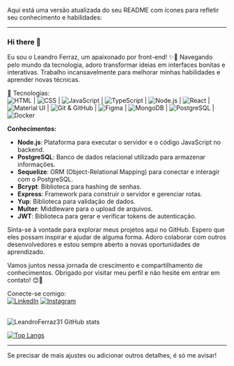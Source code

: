 Aqui está uma versão atualizada do seu README com ícones para refletir seu conhecimento e habilidades:

---

### Hi there 👋

Eu sou o Leandro Ferraz, um apaixonado por front-end! ✨🚀 Navegando pelo mundo da tecnologia, adoro transformar ideias em interfaces bonitas e interativas. Trabalho incansavelmente para melhorar minhas habilidades e aprender novas técnicas.

🚀 Tecnologias:
<br>
<span title="HTML"><img src="https://img.icons8.com/color/48/000000/html-5.png" alt="HTML"></span> | 
<span title="CSS"><img src="https://img.icons8.com/color/48/000000/css3.png" alt="CSS"></span> | 
<span title="JavaScript"><img src="https://img.icons8.com/color/48/000000/javascript.png" alt="JavaScript"></span> | 
<span title="TypeScript"><img src="https://img.icons8.com/color/48/000000/typescript.png" alt="TypeScript"></span> | 
<span title="Node.js"><img src="https://img.icons8.com/color/48/000000/nodejs.png" alt="Node.js"></span> | 
<span title="React"><img src="https://img.icons8.com/color/48/000000/react-native.png" alt="React"></span> | 
<span title="Material UI"><img src="https://img.icons8.com/color/48/000000/material-ui.png" alt="Material UI"></span> | 
<span title="Git & GitHub"><img src="https://img.icons8.com/color/48/000000/git.png" alt="Git & GitHub"></span> | 
<span title="Figma"><img src="https://img.icons8.com/color/48/000000/figma.png" alt="Figma"></span> | 
<span title="MongoDB"><img src="https://img.icons8.com/color/48/000000/mongodb.png" alt="MongoDB"></span> | 
<span title="PostgreSQL"><img src="https://img.icons8.com/color/48/000000/postgreesql.png" alt="PostgreSQL"></span> | 
<span title="Docker"><img src="https://img.icons8.com/color/48/000000/docker.png" alt="Docker"></span>
<br>

**Conhecimentos:**
- **Node.js**: Plataforma para executar o servidor e o código JavaScript no backend.
- **PostgreSQL**: Banco de dados relacional utilizado para armazenar informações.
- **Sequelize**: ORM (Object-Relational Mapping) para conectar e interagir com o PostgreSQL.
- **Bcrypt**: Biblioteca para hashing de senhas.
- **Express**: Framework para construir o servidor e gerenciar rotas.
- **Yup**: Biblioteca para validação de dados.
- **Multer**: Middleware para o upload de arquivos.
- **JWT**: Biblioteca para gerar e verificar tokens de autenticação.

Sinta-se à vontade para explorar meus projetos aqui no GitHub. Espero que eles possam inspirar e ajudar de alguma forma. Adoro colaborar com outros desenvolvedores e estou sempre aberto a novas oportunidades de aprendizado.

Vamos juntos nessa jornada de crescimento e compartilhamento de conhecimentos. Obrigado por visitar meu perfil e não hesite em entrar em contato! 😊👋

Conecte-se comigo:
<br>
[![LinkedIn](https://img.icons8.com/color/48/000000/linkedin.png)](https://www.linkedin.com/in/leandro-fz)
[![Instagram](https://img.icons8.com/color/48/000000/instagram-new.png)](https://www.instagram.com/leandroferraz.of)
<br>
<br>

![LeandroFerraz31 GitHub stats](https://github-readme-stats.vercel.app/api?username=LeandroFerraz31&show_icons=true&theme=transparent)

[![Top Langs](https://github-readme-stats.vercel.app/api/top-langs/?username=LeandroFerraz31&showicons=true&theme=transparent)](https://github.com/anuraghazra/github-readme-stats)

---

Se precisar de mais ajustes ou adicionar outros detalhes, é só me avisar!
